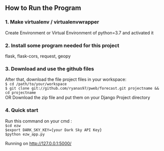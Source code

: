 ## How to Run the Program

### 1. Make virtualenv / virtualenvwrapper
Create Environment or Virtual Environment of python=3.7 and activated it

### 2. Install some program needed for this project  
flask, flask-cors, request, geopy  

### 3. Download and use the github files
After that, download the file project files in your workspace:  
	`$ cd /path/to/your/workspace`  
    `$ git clone git://github.com/ryanas97/pweb/forecast.git projectname && cd projectname`  
OR Download the zip file and put them on your Django Project directory

### 4. Quick start
Run this command on your cmd :  
`$cd ezw`  
`$export DARK_SKY_KEY={your Dark Sky API Key}`  
`$python ezw_app.py`   

Running on http://127.0.0.1:5000/

